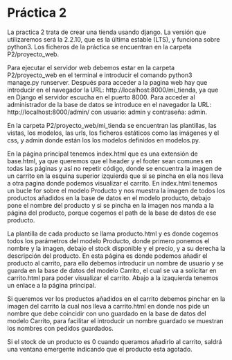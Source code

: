 # Práctica 2

La practica 2 trata de crear una tienda usando django. La versión que utilizaremos será la 2.2.10, que es la última estable (LTS), y funciona sobre python3. Los ficheros de la práctica se encuentran en la carpeta P2/proyecto_web.

Para ejecutar el servidor web debemos estar en la carpeta P2/proyecto_web en el terminal e introducir el comando python3 manage.py runserver. Después para acceder a la pagina web hay que introducir en el navegador la URL: http://localhost:8000/mi_tienda, ya que en Django el servidor escucha en el puerto 8000.
Para acceder al administrador de la base de datos se introduce en el navegador la URL: http://localhost:8000/admin/ con usuario: admin y contraseña: admin.

En la carpeta P2/proyecto_web/mi_tienda se encuentran las plantillas, las vistas, los modelos, las urls, los ficheros estáticos como las imágenes y el css, y admin donde están los los modelos definidos en modelos.py.

En la página principal tenemos index.html que es una extensión de base.html, ya que queremos que el header y el footer sean comunes en todas las páginas y así no repetir código, donde se encuentra la imagen de un carrito en la esquina superior izquierda que si se pincha en ella nos lleva a otra pagina donde podemos visualizar el carrito. En index.html tenemos un bucle for sobre el modelo Producto y nos muestra la imagen de todos los productos añadidos en la base de datos en el modelo producto, debajo pone el nombre del producto y si se pincha en la imagen nos manda a la página del producto, porque cogemos el path de la base de datos de ese producto.

La plantilla de cada producto se llama producto.html y es donde cogemos todos los parámetros del modelo Producto, donde primero ponemos el nombre y la imagen, debajo el stock disponible y el precio, y a su derecha la descripción del producto.
En esta página es donde podemos añadir el producto al carrito, para ello debemos introducir un nombre de usuario y se guarda en la base de datos del modelo Carrito, el cual se va a solicitar en carrito.html para poder visualizar el carrito. Abajo a la izaquierda tenemos un enlace a la página principal.

Si queremos ver los productos añadidos en el carrito debemos pinchar en la imagen del carrito la cual nos lleva a carrito.html en donde nos pide un nombre que debe coincidir con uno guardado en la base de datos del modelo Carrito, para facilitar el introducir un nombre guardado se muestran los nombres con pedidos guardados.

Si el stock de un producto es 0 cuando queramos añadirlo al carrito, saldrá una ventana emergente indicando que el producto esta agotado.
